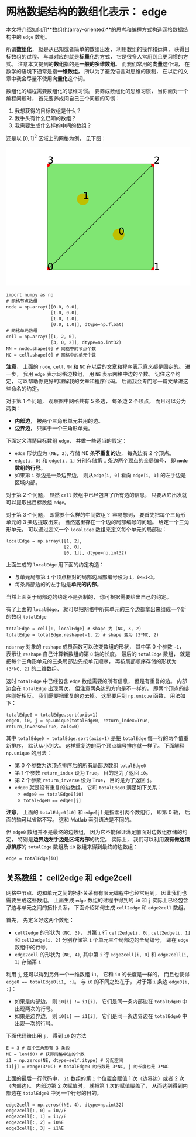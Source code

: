# 网格数据结构的数组化表示： edge

本文将介绍如何用**数组化(array-oriented)**的思考和编程方式构造网格数据结构中的 `edge` 数组。

所谓**数组化**， 就是从已知或者简单的数组出发， 利用数组的操作和运算， 获得目标数组的过程。 与其对应的就是**标量化**的方式， 它是很多人常用到且更习惯的方式。 注意本文提到的**数组**指的是**一般的多维数组**。 而我们常用的**向量**这个词， 在数学的语境下通常是指**一维数组**， 所以为了避免语言对思维的限制， 在以后的文章中我会尽量不使用**向量化**这个词。

数组化的编程需要数组化的思维习惯。 要养成数组化的思维习惯， 当你面对一个编程问题时， 首先要养成问自己三个问题的习惯：

1. 我想获得的目标数组是什么？
2. 我手头有什么已知的数组？
3. 我需要生成什么样的中间的数组？

还是以 $[0, 1]^2$ 区域上的网格为例， 见下图：

![](./figures/twotri.png)

```
import numpy as np
# 网格节点数组
node = np.array([[0.0, 0.0],
                 [1.0, 0.0],
                 [1.0, 1.0],
                 [0.0, 1.0]], dtype=np.float)
# 网格单元数组
cell = np.array([[1, 2, 0],
                 [3, 0, 2]], dtype=np.int32)
NN = node.shape[0] # 网格中的节点个数
NC = cell.shape[0] # 网格中的单元个数
```   
**注意**， 上面的 `node`, `cell`, `NN` 和 `NC` 在以后的文章和程序表示意义都是固定的。 进一步， 我用 `edge` 表示网格边数组， 用 `NE` 表示网格中边的个数。 记住这个约定， 可以帮助你更好的理解我的文章和程序代码。 后面我会专门写一篇文章讲这些命名的约定。

对于第 1 个问题， 观察图中网格共有 5 条边， 每条边 2 个顶点， 而且可以分为两类：

* **内部边**， 被两个三角形单元共用的边。
* **边界边**， 只属于一个三角形单元。

下面定义清楚目标数组 `edge`， 并做一些适当的假定：
* `edge` 形状应为 `(NE, 2)`, 存储 NE 条**不重复的**边， 每条边有 2 个顶点。
* `edge[i, 0]` 和 `edge[i, 1]` 分别存储第 `i` 条边两个顶点的全局编号， 即 **`node` 数组的行号**。
* 如果第 `i` 条边是一条边界边， 则从`edge[i, 0]` 看向 `edge[i, 1]` 的左手边是区域内部。

对于第 2 个问题， 显然 `cell` 数组中已经包含了所有边的信息， 只要从它出发就可以提取出目标数组 `edge`。

对于第 3 个问题， 即需要什么样的中间数组？ 容易想到， 要首先把每个三角形单元的 3 条边提取出来。 当然这里存在一个边的局部编号的问题。 给定一个三角形单元， 可以通过定义一个 `localEdge` 数组来定义每个单元的局部边：

```
localEdge = np.array([[1, 2],
                      [2, 0],
                      [0, 1]], dtype=np.int32)
```
上面生成的 `localEdge` 用下面的约定构造：

* 与单元局部第 `i` 个顶点相对的局部边局部编号设为 `i, 0<=i<3`。
* 每条局部边的的左手边是**单元的内部**。

当然上面关于局部边的约定不是强制的， 你可根据需要给出自己的约定。

有了上面的 `localEdge`， 就可以把网格中所有单元的三个边都拿出来组成一个新的数组 `totalEdge`
```
totalEdge = cell[:, localEdge] # shape 为 (NC, 3, 2)
totalEdge = totalEdge.reshape(-1, 2) # shape 变为 (3*NC, 2)
```
`ndarray` 对象的 `reshape` 成员函数可以改变数组的形状， 其中第 0 个参数 `-1`， 表示让 `reshape` 自己计算新数组的第 `0` 轴的长度。 最后的 `totalEdge` 数组， 就是把每个三角形单元的三条局部边先按单元顺序， 再按局部顺序存储的形状为 `(3*NC, 2)` 的二维数组。

这时 `totalEdge` 中已经包含 `edge` 数组需要的所有信息， 但是有重复的边。 内部边会在 `totalEdge` 出现两次， 但注意两条边的方向是不一样的， 即两个顶点的排序刚好相反。 我们需要把重复的边去掉。 这里要用到 `np.unique` 函数， 用法如下：

```
totalEdge0 = totalEdge.sort(axis=1)
edge0, i0, j = np.unique(totalEdge0, return_index=True, return_inverse=True, axis=0)
```
其中 `totalEdge0 = totalEdge.sort(axis=1)` 是把 `totalEdge` 每一行的两个值重新排序， 默认从小到大。 这样重复边的两个顶点编号排序就一样了。 下面解释 `np.unique` 的用法：

* 第 0 个参数为边顶点排序后的所有局部边数组 `totalEdge0`
* 第 1 个参数 `return_index` 设为 `True`， 目的是为了返回 `i0`。
* 第 2 个参数 `return_inverse` 设为 `True`， 目的是为了返回 `j`。
* `edge0` 就是没有重复的边数组， 它和 `totalEdge0` 满足如下关系：
  + `edge0 == totalEdge0[i0]`
  + `totalEdge0 == edge0[j]`

**注意**， 上面的 `totalEdge0[i0]` 和  `edge[j]` 是指索引两个数组行， 即第 0 轴， 后面的轴可以省略不写。 这和 Matlab 索引语法是不同的。

但 `edge0` 数组并不是最终的边数组， 因为它不能保证满足前面对边数组存储的约定， 特别是**边界边左手边是区域内部**的约定。 实际上， 我们可以利用**没有做边顶点排序**的 `totalEdge` 数组及 `i0` 数组来得到最终的边数组：

```
edge = totalEdge[i0]
```

## 关系数组： cell2edge 和 edge2cell

网格中节点、边和单元之间的拓扑关系有有限元编程中也经常用到， 因此我们也需要生成这些数组。 上面生成 `edge` 数组的过程中得到的 `i0` 和 `j` 实际上已经包含了边与单元之间的拓扑关系， 下面介绍如何生成 `cell2edge` 和 `edge2cell` 数组。

首先， 先定义好这两个数组：

* `cell2edge` 的形状为 `(NC, 3)`， 其第 `i` 行 `cell2edge[i, 0]`, `cell2edge[i, 1]` 和 `cell2edge[i, 2]` 分别存储第 `i` 个单元三个局部边的全局编号， 即在 `edge` 数组中的行号。
* `edge2cell` 的形状为 `(NE, 4)`, 其中第 `i` 行 `edge2cell[i, 0]` 和 `edge2cell[i, 1]` 存储第 `i`

利用 `j`, 还可以得到另外一个一维数组 `i1`， 它和 `i0` 的长度是一样的， 而且也使得 `edge0 == totalEdge0[i1, :]`。 与 `i0` 的不同之处在于， 对于第 `i` 条边 `edge0[i, :]`：

* 如果是内部边， 则 `i0[i] != i1[i]`， 它们是同一条内部边在 `totalEdge0` 中出现两次的行号。
* 如果是边界边， 则 `i0[i] == i1[i]`， 它们是同一条边界边在 `totalEdge0` 中出现一次的行号。

下面代码给出用 `j`， 得到 `i0` 的方法

```
E = 3 # 每个三角形有 3 条边
NE = len(i0) # 获得网格中边的个数
i1 = np.zeros(NE, dtype=self.itype) # 分配空间
i1[j] = range(3*NC) # totalEdge0 的行数是 3*NC, j 的长度也是 3*NC
```
上面的最后一行代码中， `i1` 数组的第 `i` 个位置会赋值 1 次（边界边）或者 2 次（内部边）。 内部边第 2 次赋值时， 就把第 1 次的赋值覆盖了， 从而达到得到内部边在 `totalEdge0` 中另一个行号的目的。



```
edge2cell = np.zeros((NE, 4), dtype=np.int32)
edge2cell[:, 0] = i0//E
edge2cell[:, 1] = i1//E
edge2cell[:, 2] = i0%E
edge2cell[:, 3] = i1%E
```
